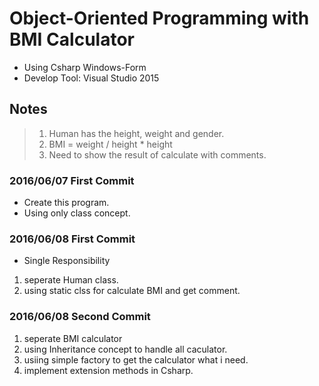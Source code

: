 # Object-Oriented Programming with BMI Calculator

* Using Csharp Windows-Form
* Develop Tool: Visual Studio 2015

## Notes
> 1. Human has the height, weight and gender.
> 2. BMI = weight / height * height
> 3. Need to show the result of calculate with comments.

### 2016/06/07 First Commit
* Create this program.
* Using only class concept.

### 2016/06/08 First Commit
* Single Responsibility
1.  seperate Human class. 
2.  using static clss for calculate BMI and get comment.

### 2016/06/08 Second Commit
1.  seperate BMI calculator
2.  using Inheritance concept to handle all caculator.
3.  usiing simple factory to get the calculator what i need.
2.  implement extension methods in Csharp.